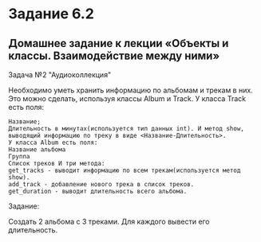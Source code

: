 # Задание 6.2 

## Домашнее задание к лекции «Объекты и классы. Взаимодействие между ними»

Задача №2 "Аудиоколлекция"

Необходимо уметь хранить информацию по альбомам и трекам в них. Это можно сделать, используя классы Album и Track. У класса Track есть поля:

    Название;
    Длительность в минутах(используется тип данных int). И метод show, выводящий информацию по треку в виде <Название-Длительность>.
    У класса Album есть поля:
    Название альбома
    Группа
    Список треков И три метода:
    get_tracks - выводит информацию по всем трекам(используется метод show).
    add_track - добавление нового трека в список треков.
    get_duration - выводит длительность всего альбома.

Задание:

Создать 2 альбома с 3 треками. Для каждого вывести его длительность.